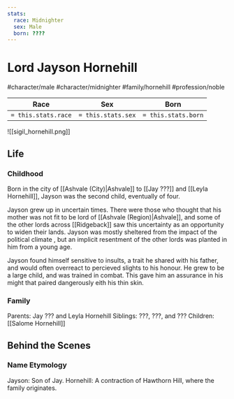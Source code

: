 ```yaml
---
stats:
  race: Midnighter
  sex: Male
  born: ????
---
```


# Lord Jayson Hornehill
#character/male #character/midnighter #family/hornehill #profession/noble

Race | Sex | Born
-----|-----|-----
`= this.stats.race` | `= this.stats.sex` | `= this.stats.born` | `= this.stats.died`

![[sigil_hornehill.png]]

## Life
### Childhood
Born in the city of [[Ashvale (City)|Ashvale]] to [[Jay ???]] and [[Leyla Hornehill]], Jayson was the second child, eventually of four.

Jayson grew up in uncertain times. There were those who thought that his mother was not fit to be lord of [[Ashvale (Region)|Ashvale]], and some of the other lords across [[Ridgeback]] saw this uncertainty as an opportunity to widen their lands. Jayson was mostly sheltered from the impact of the political climate , but an implicit resentment of the other lords was planted in him from a young age.

Jayson found himself sensitive to insults, a trait he shared with his father, and would often overreact to percieved slights to his honour. He grew to be a large child, and was trained in combat. This gave him an assurance in his might that paired dangerously eith his thin skin.

### Family
Parents: Jay ??? and Leyla Hornehill
Siblings: ???, ???, and ???
Children: [[Salome Hornehill]]

## Behind the Scenes
### Name Etymology
Jayson: Son of Jay.
Hornehill: A contraction of Hawthorn Hill, where the family originates.